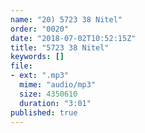 ```yaml
---
name: "20) 5723 38 Nitel"
order: "0020"
date: "2018-07-02T10:52:15Z"
title: "5723 38 Nitel"
keywords: []
file:
- ext: ".mp3"
  mime: "audio/mp3"
  size: 4350610
  duration: "3:01"
published: true
---
```

